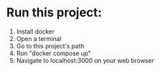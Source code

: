 # Run this project:
1. Install docker
2. Open a terminal
3. Go to this project's path
4. Run "docker compose up"
5. Navigate to localhost:3000 on your web browser